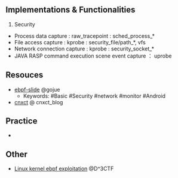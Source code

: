 
## Implementations & Functionalities
1. Security
- Process data capture : raw_tracepoint : sched_process_*
- File access capture : kprobe : security_file/path_*, vfs
- Network connection capture : kprobe : security_socket_*
- JAVA RASP command execution scene event capture ： uprobe


## Resouces
- [ebpf-slide](https://github.com/gojue/ebpf-slide) @gojue
  - Keywords: #Basic #Security #network #monitor #Android
- [cnxct](https://www.cnxct.com/) @ cnxct_blog
## Practice
- 


## Other
- [ Linux kernel ebpf exploitation](https://github.com/chujDK/d3ctf2022-pwn-d3bpf-and-v2/tree/main)  @D^3CTF
